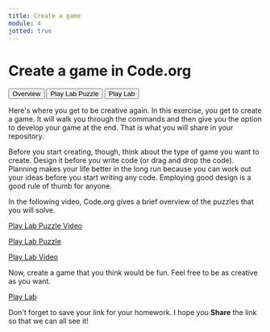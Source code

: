 ```yaml
---
title: Create a game
module: 4
jotted: true
---
```


# Create a game in Code.org

<div class="tab">
  <button class="tablinks active" onclick="openTab(event, 'Overview')">Overview</button>
   <button class="tablinks" onclick="openTab(event, 'Puzzle')">Play Lab Puzzle</button>
    <button class="tablinks" onclick="openTab(event, 'Lab')">Play Lab</button>
</div>

<!-- Tab content -->
<div id="Overview" class="tabcontent" style="display:block">

<p>Here's where you get to be creative again.  In this exercise, you get to create a game.  It will walk you through the commands and then give you the option to develop your game at the end.  That is what you will share in your repository.</p>

<p>Before you start creating, though, think about the type of game you want to create.  Design it before you write code (or drag and drop the code).  Planning makes your life better in the long run because you can work out your ideas before you start writing any code.  Employing good design is a good rule of thumb for anyone.</p>
</div>

<div id="Puzzle" class="tabcontent">

<p>In the following video, Code.org gives a brief overview of the puzzles that you will solve.</p>

<p><a href="//www.youtube.com/embed/GVl6cLxMmTs" data-lity>Play Lab Puzzle Video</a></p>

<p><a href="https://studio.code.org/s/course3/stage/17/puzzle/1" target="_new">Play Lab Puzzle</a></p>
</div>

<div id="Lab" class="tabcontent">

<p><a href="//www.youtube.com/embed/YR1S9MzbSbw" data-lity>Play Lab Video</a></p>

<p>Now, create a game that you think would be fun.  Feel free to be as creative as you want.</p>

<p><a href="https://studio.code.org/projects/playlab/" target="_new">Play Lab</a></p>

<p>Don't forget to save your link for your homework. I hope you <b>Share</b> the link so that we can all see it!</p>
</div>